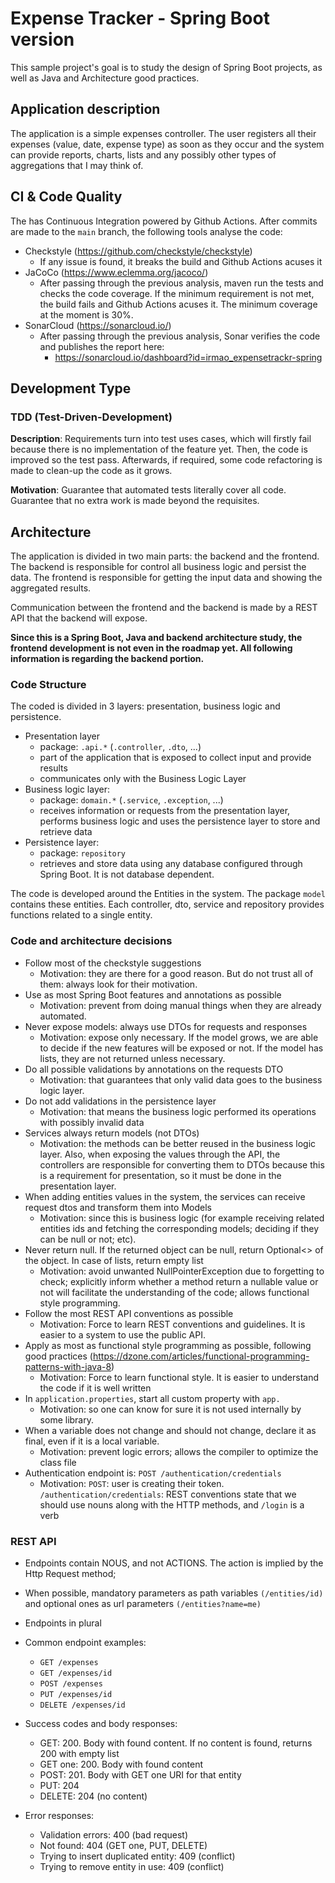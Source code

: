 # Expense Tracker - Spring Boot version
This sample project's goal is to study the design of Spring Boot projects, as well as Java and Architecture good practices.

## Application description
The application is a simple expenses controller. The user registers all their expenses (value,
date, expense type) as soon as they occur and the system can provide reports, charts, lists
and any possibly other types of aggregations that I may think of.

## CI & Code Quality
The has Continuous Integration powered by Github Actions. After commits are made to the `main` branch, the following tools analyse the code:
- Checkstyle (https://github.com/checkstyle/checkstyle)
    - If any issue is found, it breaks the build and Github Actions acuses it
- JaCoCo (https://www.eclemma.org/jacoco/)
    - After passing through the previous analysis, maven run the tests and checks the code coverage. If the minimum requirement is not met, the build fails and Github Actions acuses it. The minimum coverage at the moment is 30%.
- SonarCloud (https://sonarcloud.io/)
    - After passing through the previous analysis, Sonar verifies the code and publishes the report here:
        - https://sonarcloud.io/dashboard?id=irmao_expensetrackr-spring

## Development Type
### TDD (Test-Driven-Development)

**Description**: Requirements turn into test uses cases, which will firstly fail
because there is no implementation of the feature yet. Then, the code is improved
so the test pass. Afterwards, if required, some code refactoring is made to clean-up
the code as it grows. 

**Motivation**: Guarantee that automated tests literally cover all code. Guarantee
that no extra work is made beyond the requisites.

## Architecture

The application is divided in two main parts: the backend and the frontend. The backend
is responsible for control all business logic and persist the data. The frontend is responsible
for getting the input data and showing the aggregated results.

Communication between the frontend and the backend is made by a REST API that the backend will expose.

**Since this is a Spring Boot, Java and backend architecture study, the frontend development is
not even in the roadmap yet. All following information is regarding the backend portion.**

### Code Structure

The coded is divided in 3 layers: presentation, business logic and persistence.

- Presentation layer
    - package: `.api.*` (`.controller`, `.dto`, ...)
    - part of the application that is exposed to collect input and provide results
    - communicates only with the Business Logic Layer
- Business logic layer:
    - package: `domain.*` (`.service`, `.exception`, ...)
    - receives information or requests from the presentation layer, performs business logic
    and uses the persistence layer to store and retrieve data
- Persistence layer:
    - package: `repository`
    - retrieves and store data using any database configured through Spring Boot. It is not database
    dependent.
    
The code is developed around the Entities in the system. The package `model` contains these entities.
Each controller, dto, service and repository provides functions related to a single entity.

### Code and architecture decisions
- Follow most of the checkstyle suggestions
    - Motivation: they are there for a good reason. But do not trust all of them: always look for their motivation.
- Use as most Spring Boot features and annotations as possible
    - Motivation: prevent from doing manual things when they are already automated.
- Never expose models: always use DTOs for requests and responses
    - Motivation: expose only necessary. If the model grows, we are able to decide if the new features will be exposed or not. If the model has lists, they are not returned unless necessary.
- Do all possible validations by annotations on the requests DTO
    - Motivation: that guarantees that only valid data goes to the business logic layer.
- Do not add validations in the persistence layer
    - Motivation: that means the business logic performed its operations with possibly invalid data
- Services always return models (not DTOs)
    - Motivation: the methods can be better reused in the business logic layer. Also, when exposing the values through the API, the controllers are responsible for converting them to DTOs because this is a requirement for presentation, so it must be done in the presentation layer.
- When adding entities values in the system, the services can receive request dtos and transform them into Models
    - Motivation: since this is business logic (for example receiving related entities ids and fetching the corresponding models; deciding if they can be null or not; etc).
- Never return null. If the returned object can be null, return Optional<> of the object. In case of lists, return empty list
    - Motivation: avoid unwanted NullPointerException due to forgetting to check; explicitly inform whether a method return a nullable value or not will facilitate the understanding of the code; allows functional style programming.
- Follow the most REST API conventions as possible
    - Motivation: Force to learn REST conventions and guidelines. It is easier to a system to use the public API.
- Apply as most as functional style programming as possible, following good practices (https://dzone.com/articles/functional-programming-patterns-with-java-8)
    - Motivation: Force to learn functional style. It is easier to understand the code if it is well written
- In `application.properties`, start all custom property with `app.`
    - Motivation: so one can know for sure it is not used internally by some library.
- When a variable does not change and should not change, declare it as final, even if it is a local variable.
    - Motivation: prevent logic errors; allows the compiler to optimize the class file
- Authentication endpoint is: `POST /authentication/credentials`
    - Motivation: `POST`: user is creating their token. `/authentication/credentials`: REST conventions state that we should use nouns along with the HTTP methods, and `/login` is a verb

### REST API
- Endpoints contain NOUS, and not ACTIONS. The action is implied by the Http Request method;
- When possible, mandatory parameters as path variables `(/entities/id)` and optional ones
as url parameters `(/entities?name=me)`
- Endpoints in plural
- Common endpoint examples:
    - `GET /expenses`
    - `GET /expenses/id`
    - `POST /expenses`
    - `PUT /expenses/id`
    - `DELETE /expenses/id`

- Success codes and body responses:
    - GET: 200. Body with found content. If no content is found, returns 200 with empty list
    - GET one: 200. Body with found content
    - POST: 201. Body with GET one URI for that entity
    - PUT: 204
    - DELETE: 204 (no content)
    
- Error responses:
    - Validation errors: 400 (bad request)
    - Not found: 404 (GET one, PUT, DELETE)
    - Trying to insert duplicated entity: 409 (conflict)
    - Trying to remove entity in use: 409 (conflict)
